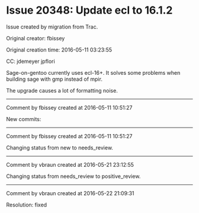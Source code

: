 # Issue 20348: Update ecl to 16.1.2

Issue created by migration from Trac.

Original creator: fbissey

Original creation time: 2016-05-11 03:23:55

CC:  jdemeyer jpflori

Sage-on-gentoo currently uses ecl-16+. It solves some problems when building sage with gmp instead of mpir.

The upgrade causes a lot of formatting noise.


---

Comment by fbissey created at 2016-05-11 10:51:27

New commits:


---

Comment by fbissey created at 2016-05-11 10:51:27

Changing status from new to needs_review.


---

Comment by vbraun created at 2016-05-21 23:12:55

Changing status from needs_review to positive_review.


---

Comment by vbraun created at 2016-05-22 21:09:31

Resolution: fixed
